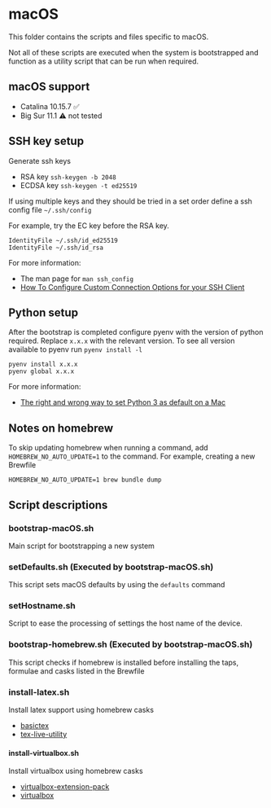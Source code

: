 # macOS

This folder contains the scripts and files specific to macOS.

Not all of these scripts are executed when the system is bootstrapped and function as a utility script that can be run when required.

## macOS support

- Catalina 10.15.7 ✅
- Big Sur 11.1 ⚠️ not tested

## SSH key setup

Generate ssh keys

- RSA key `ssh-keygen -b 2048`
- ECDSA key `ssh-keygen -t ed25519`

If using multiple keys and they should be tried in a set order define a ssh config file `~/.ssh/config`

For example, try the EC key before the RSA key.

```shell
IdentityFile ~/.ssh/id_ed25519
IdentityFile ~/.ssh/id_rsa
```

For more information:

- The man page for `man ssh_config`
- [How To Configure Custom Connection Options for your SSH Client](https://www.digitalocean.com/community/tutorials/how-to-configure-custom-connection-options-for-your-ssh-client)

## Python setup

After the bootstrap is completed configure pyenv with the version of python required. Replace `x.x.x` with the relevant version. To see all version available to pyenv run `pyenv install -l`

```shell
pyenv install x.x.x
pyenv global x.x.x
```

For more information:

- [The right and wrong way to set Python 3 as default on a Mac](https://opensource.com/article/19/5/python-3-default-mac)

## Notes on homebrew

To skip updating homebrew when running a command, add `HOMEBREW_NO_AUTO_UPDATE=1` to the command. For example, creating a new Brewfile

```shell
HOMEBREW_NO_AUTO_UPDATE=1 brew bundle dump
```

## Script descriptions

### bootstrap-macOS.sh

Main script for bootstrapping a new system

### setDefaults.sh (Executed by bootstrap-macOS.sh)

This script sets macOS defaults by using the `defaults` command

### setHostname.sh

Script to ease the processing of settings the host name of the device.

### bootstrap-homebrew.sh (Executed by bootstrap-macOS.sh)

This script checks if homebrew is installed before installing the taps, formulae and casks listed in the Brewfile

### install-latex.sh

Install latex support using homebrew casks

- [basictex](https://formulae.brew.sh/cask/basictex)
- [tex-live-utility](https://formulae.brew.sh/cask/tex-live-utility)

#### install-virtualbox.sh

Install virtualbox using homebrew casks

- [virtualbox-extension-pack](https://formulae.brew.sh/cask/virtualbox-extension-pack)
- [virtualbox](https://formulae.brew.sh/cask/virtualbox)
